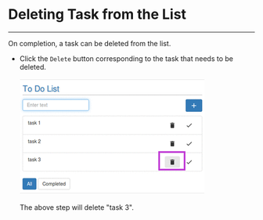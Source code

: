 # Deleting Task from the List


---

On completion, a task can be deleted from the list.<br/>
* Click the `Delete` button corresponding to the task that needs to be deleted.<br/><br/>
![](delete.png)
<br/><br/>The above step will delete "task 3".
